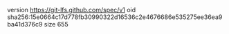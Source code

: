 version https://git-lfs.github.com/spec/v1
oid sha256:15e0664c17d778fb30990322d16536c2e4676686e535275ee36ea9ba41d376c9
size 655
